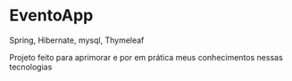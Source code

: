 # EventoApp

Spring, Hibernate, mysql, Thymeleaf

Projeto feito para aprimorar e por em prática meus conhecimentos nessas tecnologias

